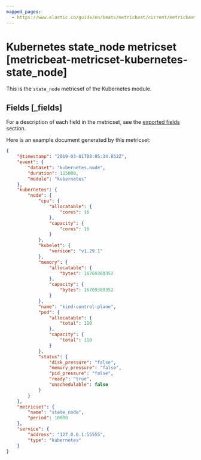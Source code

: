 ```yaml
---
mapped_pages:
  - https://www.elastic.co/guide/en/beats/metricbeat/current/metricbeat-metricset-kubernetes-state_node.html
---
```


<!-- This file is generated! See scripts/mage/docs_collector.go -->

# Kubernetes state_node metricset [metricbeat-metricset-kubernetes-state_node]

This is the `state_node` metricset of the Kubernetes module.

## Fields [_fields]

For a description of each field in the metricset, see the [exported fields](/reference/metricbeat/exported-fields-kubernetes.md) section.

Here is an example document generated by this metricset:

```json
{
    "@timestamp": "2019-03-01T08:05:34.853Z",
    "event": {
        "dataset": "kubernetes.node",
        "duration": 115000,
        "module": "kubernetes"
    },
    "kubernetes": {
        "node": {
            "cpu": {
                "allocatable": {
                    "cores": 16
                },
                "capacity": {
                    "cores": 16
                }
            },
            "kubelet": {
                "version": "v1.29.1"
            },
            "memory": {
                "allocatable": {
                    "bytes": 16769380352
                },
                "capacity": {
                    "bytes": 16769380352
                }
            },
            "name": "kind-control-plane",
            "pod": {
                "allocatable": {
                    "total": 110
                },
                "capacity": {
                    "total": 110
                }
            },
            "status": {
                "disk_pressure": "false",
                "memory_pressure": "false",
                "pid_pressure": "false",
                "ready": "true",
                "unschedulable": false
            }
        }
    },
    "metricset": {
        "name": "state_node",
        "period": 10000
    },
    "service": {
        "address": "127.0.0.1:55555",
        "type": "kubernetes"
    }
}
```
